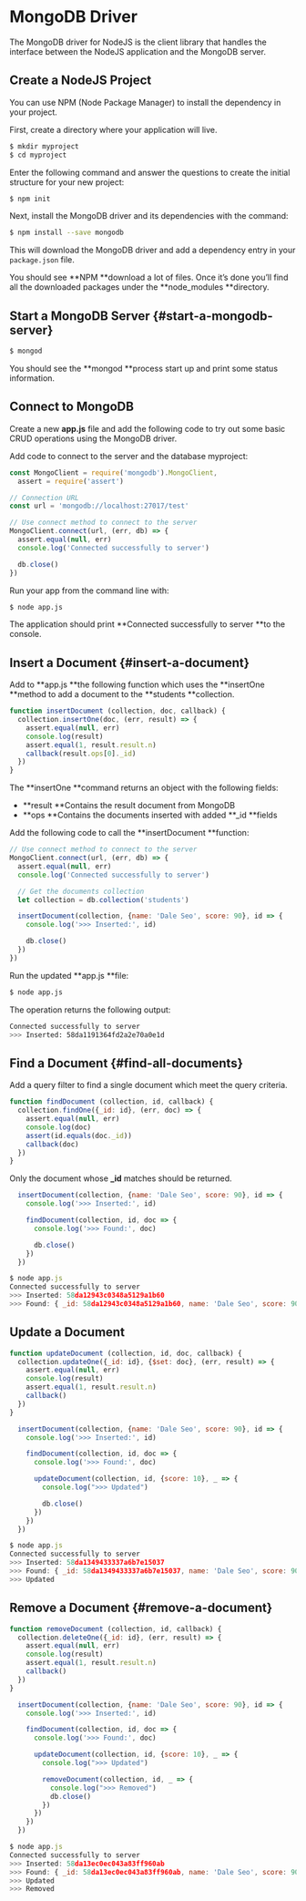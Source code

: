 # MongoDB Driver

The MongoDB driver for NodeJS is the client library that handles the interface between the NodeJS application and the MongoDB server.

## Create a NodeJS Project

You can use NPM \(Node Package Manager\) to install the dependency in your project.

First, create a directory where your application will live.

```bash
$ mkdir myproject
$ cd myproject
```

Enter the following command and answer the questions to create the initial structure for your new project:

```bash
$ npm init
```

Next, install the MongoDB driver and its dependencies with the command:

```bash
$ npm install --save mongodb
```

This will download the MongoDB driver and add a dependency entry in your `package.json` file.

You should see **NPM **download a lot of files. Once it’s done you’ll find all the downloaded packages under the **node\_modules **directory.

## Start a MongoDB Server {#start-a-mongodb-server}

```bash
$ mongod
```

You should see the **mongod **process start up and print some status information.

## Connect to MongoDB

Create a new **app.js** file and add the following code to try out some basic CRUD operations using the MongoDB driver.

Add code to connect to the server and the database myproject:

```js
const MongoClient = require('mongodb').MongoClient,
  assert = require('assert')

// Connection URL
const url = 'mongodb://localhost:27017/test'

// Use connect method to connect to the server
MongoClient.connect(url, (err, db) => {
  assert.equal(null, err)
  console.log('Connected successfully to server')

  db.close()
})
```

Run your app from the command line with:

```bash
$ node app.js
```

The application should print **Connected successfully to server **to the console.

## Insert a Document {#insert-a-document}

Add to **app.js **the following function which uses the **insertOne **method to add a document to the **students **collection.

```js
function insertDocument (collection, doc, callback) {
  collection.insertOne(doc, (err, result) => {
    assert.equal(null, err)
    console.log(result)
    assert.equal(1, result.result.n)
    callback(result.ops[0]._id)
  })
}
```

The **insertOne **command returns an object with the following fields:

* **result **Contains the result document from MongoDB
* **ops **Contains the documents inserted with added **\_id **fields

Add the following code to call the **insertDocument **function:

```js
// Use connect method to connect to the server
MongoClient.connect(url, (err, db) => {
  assert.equal(null, err)
  console.log('Connected successfully to server')

  // Get the documents collection
  let collection = db.collection('students')

  insertDocument(collection, {name: 'Dale Seo', score: 90}, id => {
    console.log('>>> Inserted:', id)

    db.close()
  })
})
```

Run the updated **app.js **file:

```bash
$ node app.js
```

The operation returns the following output:

```bash
Connected successfully to server
>>> Inserted: 58da1191364fd2a2e70a0e1d
```

## Find a Document {#find-all-documents}

Add a query filter to find a single document which meet the query criteria.

```js
function findDocument (collection, id, callback) {
  collection.findOne({_id: id}, (err, doc) => {
    assert.equal(null, err)
    console.log(doc)
    assert(id.equals(doc._id))
    callback(doc)
  })
}
```

Only the document whose **\_id** matches should be returned.

```js
  insertDocument(collection, {name: 'Dale Seo', score: 90}, id => {
    console.log('>>> Inserted:', id)

    findDocument(collection, id, doc => {
      console.log('>>> Found:', doc)

      db.close()
    })
  })
```

```js
$ node app.js
Connected successfully to server
>>> Inserted: 58da12943c0348a5129a1b60
>>> Found: { _id: 58da12943c0348a5129a1b60, name: 'Dale Seo', score: 90 }
```

## Update a Document

```js
function updateDocument (collection, id, doc, callback) {
  collection.updateOne({_id: id}, {$set: doc}, (err, result) => {
    assert.equal(null, err)
    console.log(result)
    assert.equal(1, result.result.n)
    callback()
  })
}
```

```js
  insertDocument(collection, {name: 'Dale Seo', score: 90}, id => {
    console.log('>>> Inserted:', id)

    findDocument(collection, id, doc => {
      console.log('>>> Found:', doc)

      updateDocument(collection, id, {score: 10}, _ => {
        console.log(">>> Updated")

        db.close()
      })
    })
  })
```

```js
$ node app.js
Connected successfully to server
>>> Inserted: 58da1349433337a6b7e15037
>>> Found: { _id: 58da1349433337a6b7e15037, name: 'Dale Seo', score: 90 }
>>> Updated
```

## Remove a Document {#remove-a-document}

```js
function removeDocument (collection, id, callback) {
  collection.deleteOne({_id: id}, (err, result) => {
    assert.equal(null, err)
    console.log(result)
    assert.equal(1, result.result.n)
    callback()
  })
}
```

```js
  insertDocument(collection, {name: 'Dale Seo', score: 90}, id => {
    console.log('>>> Inserted:', id)

    findDocument(collection, id, doc => {
      console.log('>>> Found:', doc)

      updateDocument(collection, id, {score: 10}, _ => {
        console.log(">>> Updated")

        removeDocument(collection, id, _ => {
          console.log(">>> Removed")
          db.close()
        })
      })
    })
  })
```

```js
$ node app.js
Connected successfully to server
>>> Inserted: 58da13ec0ec043a83ff960ab
>>> Found: { _id: 58da13ec0ec043a83ff960ab, name: 'Dale Seo', score: 90 }
>>> Updated
>>> Removed
```



